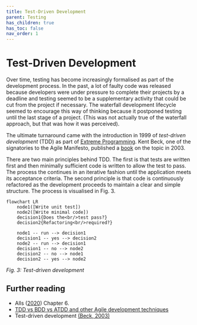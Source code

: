 ```yaml
---
title: Test-Driven Development
parent: Testing
has_children: true
has_toc: false
nav_order: 1
---
```


# Test-Driven Development

Over time, testing has become increasingly formalised as part of the development process. In
the past, a lot of faulty code was released because developers were under pressure to complete
their projects by a deadline and testing seemed to be a supplementary activity that could be
cut from the project if necessary. The waterfall development lifecycle seemed to encourage
this way of thinking because it postponed testing until the last stage of a project. (This
was not actually true of the waterfall approach, but that was how it was perceived).

The ultimate turnaround came with the introduction in 1999 of *test-driven development* (TDD)
as part of [Extreme Programming](https://en.wikipedia.org/wiki/Extreme_programming). Kent Beck,
one of the signatories to the Agile Manifesto, published a
[book](https://napier.primo.exlibrisgroup.com/permalink/44NAP_INST/n96pef/alma9923574478202111)
on the topic in 2003.

There are two main principles behind TDD. The first is that tests are written first and then
minimally sufficient code is written to allow the test to pass. The process the continues in
an iterative fashion until the application meets its acceptance criteria. The second principle
is that code is continuously refactored as the development proceeds to maintain a clear and
simple structure. The process is visualised in Fig. 3.

``` mermaid
flowchart LR
    node1([Write unit test])
    node2([Write minimal code])
    decision1{Does the<br/>test pass?}
    decision2{Refactoring<br/>required?}

    node1 -- run --> decision1
    decision1 -- yes --> decision2
    node2 -- run --> decision1
    decision1 -- no --> node2
    decision2 -- no --> node1
    decision2 -- yes --> node2
```
*Fig. 3: Test-driven development*

## Further reading

* Alls ([2020](https://napier.primo.exlibrisgroup.com/permalink/44NAP_INST/n96pef/alma9923706264502111)) Chapter 6. 
* [TDD vs BDD vs ATDD and other Agile development techniques](https://www.techtarget.com/searchsoftwarequality/tip/TDD-vs-BDD-vs-ATDD-and-other-Agile-development-techniques)
* Test-driven development [(Beck, 2003)](https://napier.primo.exlibrisgroup.com/permalink/44NAP_INST/n96pef/alma9923574478202111)

